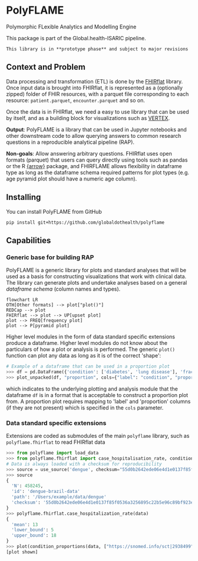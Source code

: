 # PolyFLAME

Polymorphic FLexible Analytics and Modelling Engine

This package is part of the Global.health-ISARIC pipeline.

```{warning}
This library is in **prototype phase** and subject to major revisions
```

## Context and Problem

Data processing and transformation (ETL) is done by the
[FHIRflat](https://fhirflat.readthedocs.io) library. Once input data is brought
into FHIRflat, it is represented as a (optionally zipped) folder of FHIR
resources, with a parquet file corresponding to each resource:
`patient.parquet`, `encounter.parquet` and so on.

Once the data is in FHIRflat, we need a easy to use library that can be used by
itself, and as a building block for visualizations such as
[VERTEX](https://vertex-isaric.replit.app).

**Output**: PolyFLAME is a library that can be used in Jupyter notebooks and
other downstream code to allow querying answers to common research questions in
a reproducible analytical pipeline (RAP).

**Non-goals**: Allow answering arbitrary questions. FHIRflat uses open formats
(parquet) that users can query directly using tools such as pandas or the R
[{arrow}](https://arrow.apache.org/docs/1.0/r/) package, and FHIRFLAME allows
flexibility in dataframe type as long as the dataframe schema required patterns
for plot types (e.g. age pyramid plot should have a numeric age column).

## Installing

You can install PolyFLAME from GitHub

```shell
pip install git+https://github.com/globaldothealth/polyflame
```

## Capabilities

### Generic base for building RAP

PolyFLAME is a generic library for plots and standard analyses that will
be used as a basis for constructing visualizations that work with
clinical data. The library can generate plots and undertake analyses
based on a general *dataframe schema* (column names and types).

```{mermaid}
flowchart LR
OTH[Other formats] --> plot["plot()"]
REDCap --> plot
FHIRflat --> plot --> UP[upset plot]
plot --> FREQ[frequency plot]
plot --> P[pyramid plot]
```

Higher level modules in the form of data standard specific extensions
produce a dataframe. Higher level modules do not know about the
particulars of how a plot or analysis is performed. The generic `plot()`
function can plot any data as long as it is of the correct 'shape':

```python
# Example of a dataframe that can be used in a proportion plot
>>> df = pd.DataFrame({'condition': ['diabetes', 'lung disease'], 'fraction': [0.8, 0.2]})
>>> plot_unpacked(df, "proportion", cols={"label": "condition", "proportion": "fraction"})
```
which indicates to the underlying plotting and analysis module that the
dataframe `df` is in a format that is acceptable to construct a proportion
plot from. A proportion plot requires mapping to 'label' and 'proportion'
columns (if they are not present) which is specified in the `cols` parameter.

### Data standard specific extensions

Extensions are coded as submodules of the main `polyflame` library, such as
`polyflame.fhirflat` to read FHIRflat data

```python
>>> from polyflame import load_data
>>> from polyflame.fhirflat import case_hospitalisation_rate, condition_proportions
# Data is always loaded with a checksum for reproducibility
>>> source = use_source('dengue', checksum="55d0b2642ede06e4d1e0137f85f0536a3256895c22b5e96c89bf923e7328606e")  # loads data from dengue folder
>>> source
{
  'N': 458245,
  'id': 'dengue-brazil-data'
  'path': '/Users/example/data/dengue'
  'checksum': '55d0b2642ede06e4d1e0137f85f0536a3256895c22b5e96c89bf923e7328606e'
}
>>> polyflame.fhirflat.case_hospitalization_rate(data)
{
  'mean': 13
  'lower_bound': 5
  'upper_bound': 18
}
>>> plot(condition_proportions(data, ["https://snomed.info/sct|2938499", "https://snomed.info/sct|1025273"]))
[plot shown]
```
